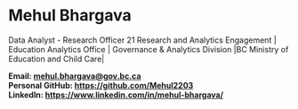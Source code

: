 # Mehul Bhargava
Data Analyst - Research Officer 21 
Research and Analytics Engagement | Education Analytics Office | 
Governance & Analytics Division |BC Ministry of Education and Child Care|

**Email: mehul.bhargava@gov.bc.ca**  
**Personal GitHub: https://github.com/Mehul2203**  
**LinkedIn: https://www.linkedin.com/in/mehul-bhargava/**
